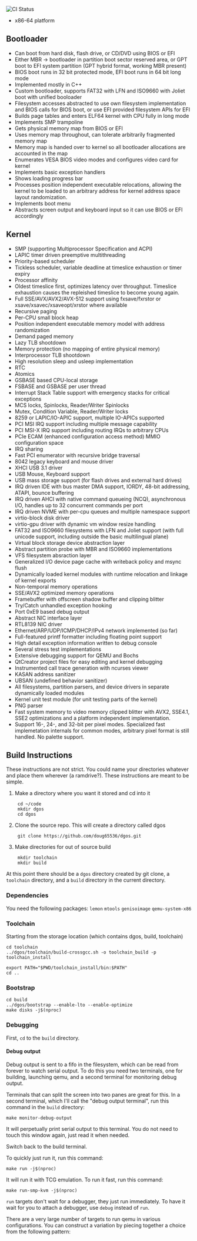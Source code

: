![CI Status](https://github.com/doug65536/dgos/workflows/dgos%20CI/badge.svg)

- x86-64 platform

## Bootloader

- Can boot from hard disk, flash drive, or CD/DVD using BIOS or EFI
- Either MBR -> bootloader in partition boot sector reserved area,
  or GPT boot to EFI system partition (GPT hybrid format, working MBR present)
- BIOS boot runs in 32 bit protected mode, EFI boot runs in 64 bit long mode
- Implemented mostly in C++
- Custom bootloader, supports FAT32 with LFN and ISO9660 with Joliet
  boot with unified booloader
- Filesystem accesses abstracted to use own filesystem implementation
  and BIOS calls for BIOS boot, or use EFI provided filesystem APIs for EFI
- Builds page tables and enters ELF64 kernel with CPU fully in long mode
- Implements SMP trampoline
- Gets physical memory map from BIOS or EFI
- Uses memory map throughout, can tolerate arbitrarily fragmented memory map
- Memory map is handed over to kernel so all bootloader allocations are
  accounted in the map
- Enumerates VESA BIOS video modes and configures video card for kernel
- Implements basic exception handlers
- Shows loading progress bar
- Processes position independent executable relocations, allowing the
  kernel to be loaded to an arbitrary address for kernel address space
  layout randomization.
- Implements boot menu
- Abstracts screen output and keyboard input so it can use BIOS
  or EFI accordingly

## Kernel

- SMP (supporting Multiprocessor Specification and ACPI)
- LAPIC timer driven preemptive multithreading
- Priority-based scheduler
- Tickless scheduler, variable deadline at timeslice exhaustion or timer expiry
- Processor affinity
- Oldest timeslice first, optimizes latency over throughput. Timeslice
  exhaustion causes the repleished timeslice to become young again.
- Full SSE/AVX/AVX2/AVX-512 support using
  fxsave/fxrstor or xsave/xsavec/xsaveopt/xrstor where available
- Recursive paging
- Per-CPU small block heap
- Position independent executable memory model with address randomization
- Demand paged memory
- Lazy TLB shootdown
- Memory protection (no mapping of entire physical memory)
- Interprocessor TLB shootdown
- High resolution sleep and usleep implementation
- RTC
- Atomics
- GSBASE based CPU-local storage
- FSBASE and GSBASE per user thread
- Interrupt Stack Table support with emergency stacks for critical exceptions
- MCS locks, Spinlocks, Reader/Writer Spinlocks
- Mutex, Condition Variable, Reader/Writer locks
- 8259 or LAPIC/IO-APIC support, multiple IO-APICs supported
- PCI MSI IRQ support including multiple message capability
- PCI MSI-X IRQ support including routing IRQs to arbitrary CPUs
- PCIe ECAM (enhanced configuration access method) MMIO configuration space
- IRQ sharing
- Fast PCI enumerator with recursive bridge traversal
- 8042 legacy keyboard and mouse driver
- XHCI USB 3.1 driver
- USB Mouse, Keyboard support
- USB mass storage support (for flash drives and external hard drives)
- IRQ driven IDE with bus master DMA support, IORDY, 48-bit addressing, ATAPI,
  bounce buffering
- IRQ driven AHCI with native command queueing (NCQ), asynchronous I/O,
  handles up to 32 concurrent commands per port
- IRQ driven NVME with per-cpu queues and multiple namespace support
- virtio-block disk driver
- virtio-gpu driver with dynamic vm window resize handling
- FAT32 and ISO9660 filesystems with LFN and Joliet support
  (with full unicode support, including outside the basic multilingual plane)
- Virtual block storage device abstraction layer
- Abstract partition probe with MBR and ISO9660 implementations
- VFS filesystem absraction layer
- Generalized I/O device page cache with writeback policy and msync flush
- Dynamically loaded kernel modules with runtime relocation and
  linkage of kernel exports
- Non-temporal memory operations
- SSE/AVX2 optimized memory operations
- Framebuffer with offscreen shadow buffer and clipping blitter
- Try/Catch unhandled exception hooking
- Port 0xE9 based debug output
- Abstract NIC interface layer
- RTL8139 NIC driver
- Ethernet/ARP/UDP/ICMP/DHCP/IPv4 network implemented (so far)
- Full-featured printf formatter including floating point support
- High detail exception information written to debug console
- Several stress test implementations
- Extensive debugging support for QEMU and Bochs
- QtCreator project files for easy editing and kernel debugging
- Instrumented call trace generation with ncurses viewer
- KASAN address sanitizer
- UBSAN (undefined behavior sanitizer)
- All filesystems, partition parsers, and device drivers in separate
  dynamically loaded modules
- Kernel unit test module (for unit testing parts of the kernel)
- PNG parser
- Fast system memory to video memory clipped blitter with AVX2, SSE4.1, SSE2
  optimizations and a platform independent implementation.
- Support 16-, 24-, and 32-bit per pixel modes. Specialized fast implemetation
  internals for common modes, arbitrary pixel format is still handled. No
  palette support.


## Build Instructions

These instructions are not strict. You could name your directories whatever
and place them wherever (a ramdrive?). These instructions are meant to be
simple.

1. Make a directory where you want it stored and cd into it

        cd ~/code
        mkdir dgos
        cd dgos

2. Clone the source repo. This will create a directory called dgos

        git clone https://github.com/doug65536/dgos.git

3. Make directories for out of source build

        mkdir toolchain
        mkdir build

At this point there should be a `dgos` directory created by git clone,
a `toolchain` directory, and a `build` directory in the current directory.

### Dependencies

You need the following packages:
`lemon` `mtools` `genisoimage` `qemu-system-x86`

### Toolchain

Starting from the storage location (which contains dgos, build, toolchain)

    cd toolchain
    ../dgos/toolchain/build-crossgcc.sh -o toolchain_build -p toolchain_install

    export PATH="$PWD/toolchain_install/bin:$PATH"
    cd ..

### Bootstrap

    cd build
    ../dgos/bootstrap --enable-lto --enable-optimize
    make disks -j$(nproc)

### Debugging

First, `cd` to the `build` directory.

#### Debug output

Debug output is sent to a fifo in the filesystem, which can be read from
forever to watch serial output. To do this you need two terminals, one for
building, launching qemu, and a second terminal for monitoring debug output.

Terminals that can split the screen into two panes are great for this.
In a second terminal, which I'll call the "debug output terminal",
run this command in the `build` directory:

    make monitor-debug-output

It will perpetually print serial output to this terminal. You do not need
to touch this window again, just read it when needed.

Switch back to the build terminal.

To quickly just run it, run this command:

    make run -j$(nproc)

It will run it with TCG emulation. To run it fast, run this command:

    make run-smp-kvm -j$(nproc)

`run` targets don't wait for a debugger, they just run immediately. To
have it wait for you to attach a debugger, use `debug` instead of `run`.

There are a very large number of targets to run qemu in various
configurations. You can construct a variation by piecing together a choice
from the following pattern:


